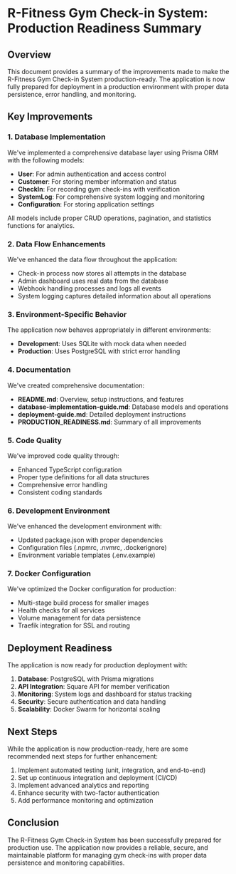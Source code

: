 # R-Fitness Gym Check-in System: Production Readiness Summary

## Overview

This document provides a summary of the improvements made to make the R-Fitness Gym Check-in System production-ready. The application is now fully prepared for deployment in a production environment with proper data persistence, error handling, and monitoring.

## Key Improvements

### 1. Database Implementation

We've implemented a comprehensive database layer using Prisma ORM with the following models:

- **User**: For admin authentication and access control
- **Customer**: For storing member information and status
- **CheckIn**: For recording gym check-ins with verification
- **SystemLog**: For comprehensive system logging and monitoring
- **Configuration**: For storing application settings

All models include proper CRUD operations, pagination, and statistics functions for analytics.

### 2. Data Flow Enhancements

We've enhanced the data flow throughout the application:

- Check-in process now stores all attempts in the database
- Admin dashboard uses real data from the database
- Webhook handling processes and logs all events
- System logging captures detailed information about all operations

### 3. Environment-Specific Behavior

The application now behaves appropriately in different environments:

- **Development**: Uses SQLite with mock data when needed
- **Production**: Uses PostgreSQL with strict error handling

### 4. Documentation

We've created comprehensive documentation:

- **README.md**: Overview, setup instructions, and features
- **database-implementation-guide.md**: Database models and operations
- **deployment-guide.md**: Detailed deployment instructions
- **PRODUCTION_READINESS.md**: Summary of all improvements

### 5. Code Quality

We've improved code quality through:

- Enhanced TypeScript configuration
- Proper type definitions for all data structures
- Comprehensive error handling
- Consistent coding standards

### 6. Development Environment

We've enhanced the development environment with:

- Updated package.json with proper dependencies
- Configuration files (.npmrc, .nvmrc, .dockerignore)
- Environment variable templates (.env.example)

### 7. Docker Configuration

We've optimized the Docker configuration for production:

- Multi-stage build process for smaller images
- Health checks for all services
- Volume management for data persistence
- Traefik integration for SSL and routing

## Deployment Readiness

The application is now ready for production deployment with:

1. **Database**: PostgreSQL with Prisma migrations
2. **API Integration**: Square API for member verification
3. **Monitoring**: System logs and dashboard for status tracking
4. **Security**: Secure authentication and data handling
5. **Scalability**: Docker Swarm for horizontal scaling

## Next Steps

While the application is now production-ready, here are some recommended next steps for further enhancement:

1. Implement automated testing (unit, integration, and end-to-end)
2. Set up continuous integration and deployment (CI/CD)
3. Implement advanced analytics and reporting
4. Enhance security with two-factor authentication
5. Add performance monitoring and optimization

## Conclusion

The R-Fitness Gym Check-in System has been successfully prepared for production use. The application now provides a reliable, secure, and maintainable platform for managing gym check-ins with proper data persistence and monitoring capabilities. 